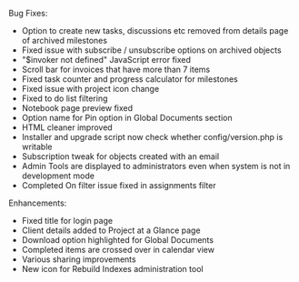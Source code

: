 Bug Fixes:

* Option to create new tasks, discussions etc removed from details page of archived milestones
* Fixed issue with subscribe / unsubscribe options on archived objects
* "$invoker not defined" JavaScript error fixed
* Scroll bar for invoices that have more than 7 items
* Fixed task counter and progress calculator for milestones
* Fixed issue with project icon change
* Fixed to do list filtering
* Notebook page preview fixed
* Option name for Pin option in Global Documents section
* HTML cleaner improved
* Installer and upgrade script now check whether config/version.php is writable
* Subscription tweak for objects created with an email
* Admin Tools are displayed to administrators even when system is not in development mode
* Completed On filter issue fixed in assignments filter

Enhancements:

* Fixed title for login page
* Client details added to Project at a Glance page
* Download option highlighted for Global Documents
* Completed items are crossed over in calendar view
* Various sharing improvements
* New icon for Rebuild Indexes administration tool